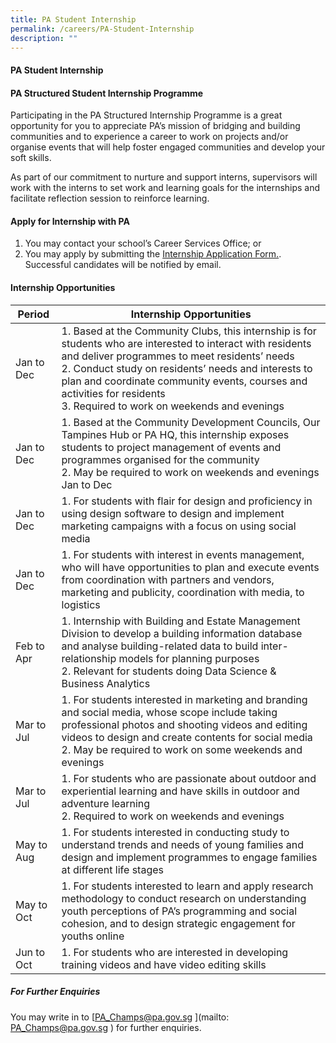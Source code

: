 ```yaml
---
title: PA Student Internship
permalink: /careers/PA-Student-Internship
description: ""
---
```

#### PA Student Internship


#### PA Structured Student Internship Programme

Participating in the PA Structured Internship Programme is a great opportunity for you to appreciate PA’s mission of bridging and building communities and to experience a career to work on projects and/or organise events that will help foster engaged communities and develop your soft skills.

 As part of our commitment to nurture and support interns, supervisors will work with the interns to set work and learning goals for the internships and facilitate reflection session to reinforce learning.

#### Apply for Internship with PA

1. You may contact your school’s Career Services Office; or
2. You may apply by submitting the <a href="https://form.gov.sg/#!/5c7e4317e3264100179f5f12" target="\_blank">Internship Application Form.</a>. Successful candidates will be notified by email.

#### Internship Opportunities





| Period | Internship Opportunities |
| -------- | -------- | 
| Jan to Dec     |  1. Based at the Community Clubs, this internship is for students who are interested to interact with residents and deliver programmes to meet residents’ needs<br>  2. Conduct study on residents’ needs and interests to plan and coordinate community events, courses and activities for residents <br>  3. Required to work on weekends and evenings     |
| Jan to Dec | 1. Based at the Community Development Councils, Our Tampines Hub or PA HQ, this internship exposes students to project management of events and programmes organised for the community<br> 2. May be required to work on weekends and evenings Jan to Dec |
| Jan to Dec | 1.  For students with flair for design and proficiency in using design software to design and implement marketing campaigns with a focus on using social media |
| Jan to Dec  | 1. For students with interest in events management, who will have opportunities to plan and execute events from coordination with partners and vendors, marketing and publicity, coordination with media, to logistics |
| Feb to Apr | 1. Internship with Building and Estate Management Division to develop a building information database and analyse building-related data to build inter-relationship models for planning purposes <br> 2. Relevant for students doing Data Science & Business Analytics  |
| Mar to Jul |  1. For students interested in marketing and branding and social media, whose scope include taking professional photos and shooting videos and editing videos to design and create contents for social media <br> 2. May be required to work on some weekends and evenings |
| Mar to Jul | 1. For students who are passionate about outdoor and experiential learning and have skills in outdoor and adventure learning<br> 2.  Required to work on weekends and evenings |
| May to Aug | 1. For students interested in conducting study to understand trends and needs of young families and design and implement programmes to engage families at different life stages |
| May to Oct | 1. For students interested to learn and apply research methodology to conduct research on understanding youth perceptions of PA’s programming and social cohesion, and to design strategic engagement for youths online |
| Jun to Oct  | 1. For students who are interested in developing training videos and have video editing skills |

##### For Further Enquiries
You may write in to [PA_Champs@pa.gov.sg ](mailto: PA_Champs@pa.gov.sg ) for further enquiries.